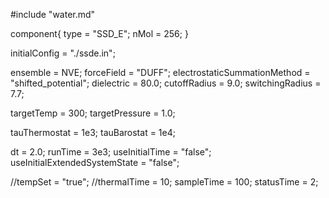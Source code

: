 #include "water.md"


component{
  type = "SSD_E";
  nMol = 256;
}

initialConfig = "./ssde.in";

ensemble = NVE;
forceField = "DUFF";
electrostaticSummationMethod = "shifted_potential";
dielectric = 80.0;
cutoffRadius = 9.0;
switchingRadius = 7.7;

targetTemp = 300;
targetPressure = 1.0;

tauThermostat = 1e3;
tauBarostat = 1e4;

dt = 2.0;
runTime = 3e3;
useInitialTime = "false";
useInitialExtendedSystemState = "false";

//tempSet = "true";
//thermalTime = 10;
sampleTime = 100;
statusTime = 2;

